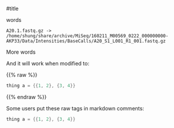 #title

words

```
A20.1.fastq.gz -> /home/shung/share/archive/MiSeq/160211_M00569_0222_000000000-AKP33/Data/Intensities/BaseCalls/A20_S1_L001_R1_001.fastq.gz
```

More words


And it will work when modified to:

{{% raw %}}
```C++
thing a = {{1, 2}, {3, 4}}
```
{{% endraw %}}

Some users put these raw tags in markdown comments:

[//]: # ({% raw %})
```C++
thing a = {{1, 2}, {3, 4}}
```
[//]: # ({% endraw %})

